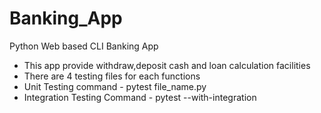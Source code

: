 # Banking_App
Python Web based CLI Banking App

* This app provide withdraw,deposit cash and loan calculation facilities
* There are 4 testing files for each functions
* Unit Testing command - pytest file_name.py
* Integration Testing Command - pytest --with-integration

